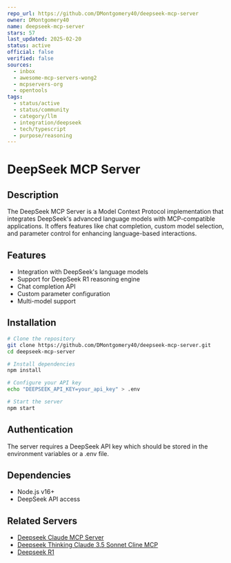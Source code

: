 ```yaml
---
repo_url: https://github.com/DMontgomery40/deepseek-mcp-server
owner: DMontgomery40
name: deepseek-mcp-server
stars: 57
last_updated: 2025-02-20
status: active
official: false
verified: false
sources:
  - inbox
  - awesome-mcp-servers-wong2
  - mcpservers-org
  - opentools
tags:
  - status/active
  - status/community
  - category/llm
  - integration/deepseek
  - tech/typescript
  - purpose/reasoning
---
```


# DeepSeek MCP Server

## Description

The DeepSeek MCP Server is a Model Context Protocol implementation that integrates DeepSeek's advanced language models with MCP-compatible applications. It offers features like chat completion, custom model selection, and parameter control for enhancing language-based interactions.

## Features

- Integration with DeepSeek's language models
- Support for DeepSeek R1 reasoning engine
- Chat completion API
- Custom parameter configuration
- Multi-model support

## Installation

```bash
# Clone the repository
git clone https://github.com/DMontgomery40/deepseek-mcp-server.git
cd deepseek-mcp-server

# Install dependencies
npm install

# Configure your API key
echo "DEEPSEEK_API_KEY=your_api_key" > .env

# Start the server
npm start
```

## Authentication

The server requires a DeepSeek API key which should be stored in the environment variables or a .env file.

## Dependencies

- Node.js v16+
- DeepSeek API access

## Related Servers

- [Deepseek Claude MCP Server](https://github.com/HarshJ23/deepseek-claude-MCP-server)
- [Deepseek Thinking Claude 3.5 Sonnet Cline MCP](https://github.com/newideas99/Deepseek-Thinking-Claude-3.5-Sonnet-CLINE-MCP)
- [Deepseek R1](https://github.com/66julienmartin/MCP-server-Deepseek_R1)
